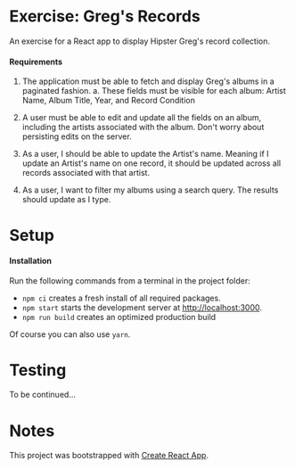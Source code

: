 # Exercise: Greg's Records

An exercise for a React app to display Hipster Greg's record collection.

#### Requirements
1. The application must be able to fetch and display Greg's albums in a paginated fashion. a. These fields must be visible for each album: Artist Name, Album Title, Year, and Record Condition

2. A user must be able to edit and update all the fields on an album, including the artists associated with the album. Don't worry about persisting edits on the server.

3. As a user, I should be able to update the Artist's name. Meaning if I update an Artist's name on one record, it should be updated across all records associated with that artist.

4. As a user, I want to filter my albums using a search query. The results should update as I type.

# Setup

#### Installation
Run the following commands from a terminal in the project folder:
- `npm ci` creates a fresh install of all required packages.
- `npm start` starts the development server at [http://localhost:3000](http://localhost:3000).
- `npm run build` creates an optimized production build

Of course you can also use `yarn`.

# Testing
To be continued...

# Notes

This project was bootstrapped with [Create React App](https://github.com/facebook/create-react-app).
